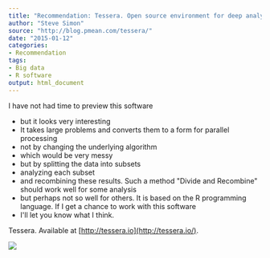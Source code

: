```yaml
---
title: "Recommendation: Tessera. Open source environment for deep analysis of large complex data"
author: "Steve Simon"
source: "http://blog.pmean.com/tessera/"
date: "2015-01-12"
categories:
- Recommendation
tags:
- Big data
- R software
output: html_document
---
```


I have not had time to preview this software
- but it looks very
interesting
- It takes large problems and converts them to a form for
parallel processing
- not by changing the underlying algorithm
- which
would be very messy
- but by splitting the data into subsets
- analyzing
each subset
- and recombining these results. Such a method "Divide and
Recombine" should work well for some analysis
- but perhaps not so well
for others. It is based on the R programming language. If I get a chance
to work with this software
- I'll let you know what I think.

<!---More--->

Tessera. Available at [http://tessera.io](http://tessera.io/).

![](http://www.pmean.com/images/images/15/tessera01.png)




